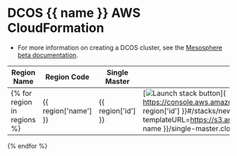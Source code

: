 # DCOS {{ name }} AWS CloudFormation

* For more information on creating a DCOS cluster, see the [Mesosphere beta documentation](http://beta-docs.mesosphere.com/install/eapaws/#create
)</a>.


| Region Name | Region Code | Single Master | HA: Three Master |
| --- | --- | --- | --- |
{% for region in regions %}| {{ region['name'] }} | {{ region['id'] }} | [![Launch stack button](https://s3.amazonaws.com/cloudformation-examples/cloudformation-launch-stack.png)]( https://console.aws.amazon.com/cloudformation/home?region={{ region['id'] }}#/stacks/new?templateURL=https://s3.amazonaws.com/downloads.mesosphere.io/dcos/{{ name }}/single-master.cloudformation.json ) | [![Launch stack button](https://s3.amazonaws.com/cloudformation-examples/cloudformation-launch-stack.png)]( https://console.aws.amazon.com/cloudformation/home?region={{ region['id'] }}#/stacks/new?templateURL=https://s3.amazonaws.com/downloads.mesosphere.io/dcos/{{ name }}/multi-master.cloudformation.json )
{% endfor %}
